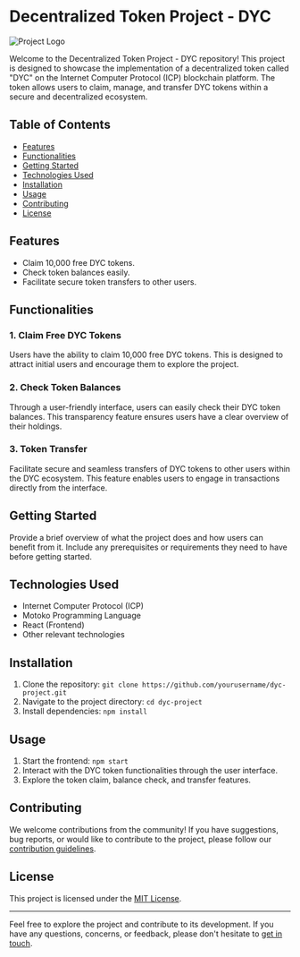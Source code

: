 # Decentralized Token Project - DYC

![Project Logo](path/to/your/logo.png) <!-- Include a logo or relevant image -->

Welcome to the Decentralized Token Project - DYC repository! This project is designed to showcase the implementation of a decentralized token called "DYC" on the Internet Computer Protocol (ICP) blockchain platform. The token allows users to claim, manage, and transfer DYC tokens within a secure and decentralized ecosystem.

## Table of Contents
- [Features](#features)
- [Functionalities](#functionalities)
- [Getting Started](#getting-started)
- [Technologies Used](#technologies-used)
- [Installation](#installation)
- [Usage](#usage)
- [Contributing](#contributing)
- [License](#license)

## Features
- Claim 10,000 free DYC tokens.
- Check token balances easily.
- Facilitate secure token transfers to other users.

## Functionalities

### 1. Claim Free DYC Tokens
Users have the ability to claim 10,000 free DYC tokens. This is designed to attract initial users and encourage them to explore the project.

### 2. Check Token Balances
Through a user-friendly interface, users can easily check their DYC token balances. This transparency feature ensures users have a clear overview of their holdings.

### 3. Token Transfer
Facilitate secure and seamless transfers of DYC tokens to other users within the DYC ecosystem. This feature enables users to engage in transactions directly from the interface.

## Getting Started
Provide a brief overview of what the project does and how users can benefit from it. Include any prerequisites or requirements they need to have before getting started.

## Technologies Used
- Internet Computer Protocol (ICP)
- Motoko Programming Language
- React (Frontend)
- Other relevant technologies

## Installation
1. Clone the repository: `git clone https://github.com/yourusername/dyc-project.git`
2. Navigate to the project directory: `cd dyc-project`
3. Install dependencies: `npm install`

## Usage
1. Start the frontend: `npm start`
2. Interact with the DYC token functionalities through the user interface.
3. Explore the token claim, balance check, and transfer features.

## Contributing
We welcome contributions from the community! If you have suggestions, bug reports, or would like to contribute to the project, please follow our [contribution guidelines](CONTRIBUTING.md).

## License
This project is licensed under the [MIT License](LICENSE).

---

Feel free to explore the project and contribute to its development. If you have any questions, concerns, or feedback, please don't hesitate to [get in touch](mailto:your@email.com).
